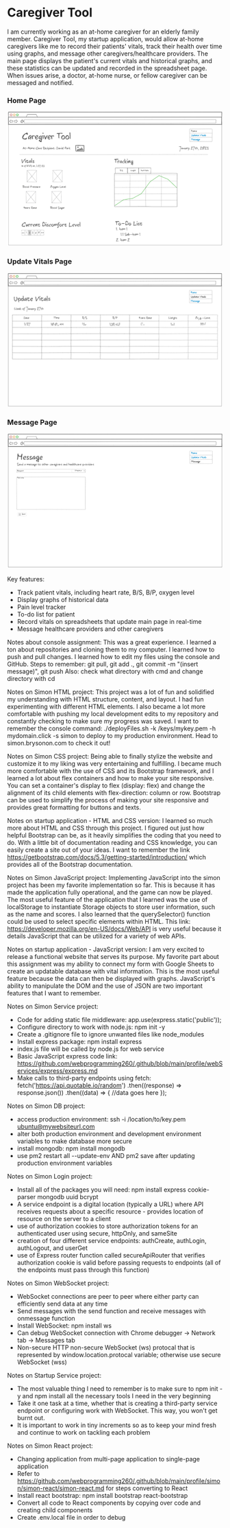 # Caregiver Tool

I am currently working as an at-home caregiver for an elderly family member. Caregiver Tool, my startup application, would allow at-home caregivers like me to record their patients' vitals, track their health over time using graphs, and message other caregivers/healthcare providers. The main page displays the patient's current vitals and historical graphs, and these statistics can be updated and recorded in the spreadsheet page. When issues arise, a doctor, at-home nurse, or fellow caregiver can be messaged and notified. 
### Home Page
![home page startup](home.png)
### Update Vitals Page
![vital page startup](vitals.png)
### Message Page
![message page startup](message.png)

Key features:
* Track patient vitals, including heart rate, B/S, B/P, oxygen level
* Display graphs of historical data
* Pain level tracker
* To-do list for patient
* Record vitals on spreadsheets that update main page in real-time
* Message healthcare providers and other caregivers

Notes about console assignment: 
This was a great experience. I learned a ton about repositories and cloning them to my computer. I learned how to push and pull changes. I learned how to edit my files using the console and GitHub. 
Steps to remember: git pull, git add ., git commit -m "(insert message)", git push
Also: check what directory with cmd and change directory with cd

Notes on Simon HTML project:
This project was a lot of fun and solidified my understanding with HTML structure, content, and layout. I had fun experimenting with different HTML elements. I also became a lot more comfortable with pushing my local development edits to my repository and constantly checking to make sure my progress was saved. I want to remember the console command: ./deployFiles.sh -k /keys/mykey.pem -h mydomain.click -s simon to deploy to my production environment. Head to simon.brysonon.com to check it out!

Notes on Simon CSS project:
Being able to finally stylize the website and customize it to my liking was very entertaining and fulfilling. I became much more comfortable with the use of CSS and its Bootstrap framework, and I learned a lot about flex containers and how to make your site responsive. You can set a container's display to flex (display: flex) and change the alignment of its child elements with flex-direction: column or row. Bootstrap can be used to simplify the process of making your site responsive and provides great formatting for buttons and texts.

Notes on startup application - HTML and CSS version:
I learned so much more about HTML and CSS through this project. I figured out just how helpful Bootstrap can be, as it heavily simplifies the coding that you need to do. With a little bit of documentation reading and CSS knowledge, you can easily create a site out of your ideas. I want to remember the link https://getbootstrap.com/docs/5.3/getting-started/introduction/ which provides all of the Bootstrap documentation. 

Notes on Simon JavaScript project:
Implementing JavaScript into the simon project has been my favorite implementation so far. This is because it has made the application fully operational, and the game can now be played. The most useful feature of the application that I learned was the use of localStorage to instantiate Storage objects to store user information, such as the name and scores. I also learned that the querySelector() function could be used to select specific elements within HTML. This link: https://developer.mozilla.org/en-US/docs/Web/API is very useful because it details JavaScript that can be utilized for a variety of web APIs. 

Notes on startup application - JavaScript version:
I am very excited to release a functional website that serves its purpose. My favorite part about this assignment was my ability to connect my form with Google Sheets to create an updatable database with vital information. This is the most useful feature because the data can then be displayed with graphs. JavaScript's ability to manipulate the DOM and the use of JSON are two important features that I want to remember.

Notes on Simon Service project:
* Code for adding static file middleware: app.use(express.static('public'));
* Configure directory to work with node.js: npm init -y
* Create a .gitignore file to ignore unwanted files like node_modules
* Install express package: npm install express
* index.js file will be called by node.js for web service
* Basic JavaScript express code link: https://github.com/webprogramming260/.github/blob/main/profile/webServices/express/express.md
* Make calls to third-party endpoints using fetch: 
fetch('https://api.quotable.io/random')
    .then((response) => response.json())
    .then((data) => {
    //data goes here
});

Notes on Simon DB project:
* access production environment: ssh -i /location/to/key.pem ubuntu@mywebsiteurl.com
* alter both production environment and development environment variables to make database more secure
* install mongodb: npm install mongodb
* use pm2 restart all --update-env AND pm2 save after updating production environment variables

Notes on Simon Login project:
* Install all of the packages you will need: npm install express cookie-parser mongodb uuid bcrypt
* A service endpoint is a digital location (typically a URL) where API receives requests about a specific resource - provides location of resource on the server to a client
* use of authorization cookies to store authorization tokens for an authenticated user using secure, httpOnly, and sameSite
* creation of four different service endpoints: authCreate, authLogin, authLogout, and userGet
* use of Express router function called secureApiRouter that verifies authorization cookie is valid before passing requests to endpoints (all of the endpoints must pass through this function)

Notes on Simon WebSocket project:
* WebSocket connections are peer to peer where either party can efficiently send data at any time
* Send messages with the send function and receive messages with onmessage function
* Install WebSocket: npm install ws
* Can debug WebSocket connection with Chrome debugger -> Network tab -> Messages tab
* Non-secure HTTP non-secure WebSocket (ws) protocal that is represented by window.location.protocal variable; otherwise use secure WebSocket (wss)

Notes on Startup Service project:
* The most valuable thing I need to remember is to make sure to npm init -y and npm install all the necessary tools I need in the very beginning
* Take it one task at a time, whether that is creating a third-party service endpoint or configuring work with WebSocket. This way, you won't get burnt out.
* It is important to work in tiny increments so as to keep your mind fresh and continue to work on tackling each problem

Notes on Simon React project:
* Changing application from multi-page application to single-page application
* Refer to https://github.com/webprogramming260/.github/blob/main/profile/simon/simon-react/simon-react.md for steps converting to React 
* Install react bootstrap: npm install bootstrap react-bootstrap
* Convert all code to React components by copying over code and creating child components
* Create .env.local file in order to debug 